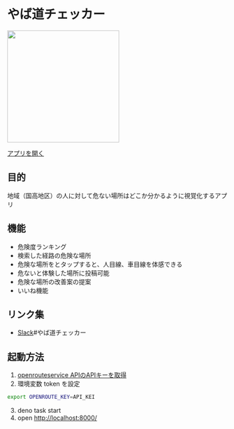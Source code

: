 # やば道チェッカー

<img src="https://user-images.githubusercontent.com/69106571/218246457-7e5650ae-5879-4c89-bdc0-e68a7b5a0d6d.PNG" width="256">

[アプリを開く](https://yabamichi-checker.deno.dev/)

## 目的

地域（国高地区）の人に対して危ない場所はどこか分かるように視覚化するアプリ

## 機能

- 危険度ランキング
- 検索した経路の危険な場所
- 危険な場所をとタップすると、人目線、車目線を体感できる
- 危ないと体験した場所に投稿可能
- 危険な場所の改善案の提案
- いいね機能

## リンク集

- [Slack](https://codeforfukui.slack.com/join/shared_invite/zt-1g30n0mnr-g8y7eTAegytui4riQJ8d4A#/shared-invite/email)\#やば道チェッカー

## 起動方法

1. [openrouteservice APIのAPIキーを取得](https://api.openrouteservice.org/)
2. 環境変数 token を設定

```sh
export OPENROUTE_KEY=API_KEI
```

3. deno task start
4. open [http://localhost:8000/](http://localhost:8000/)
